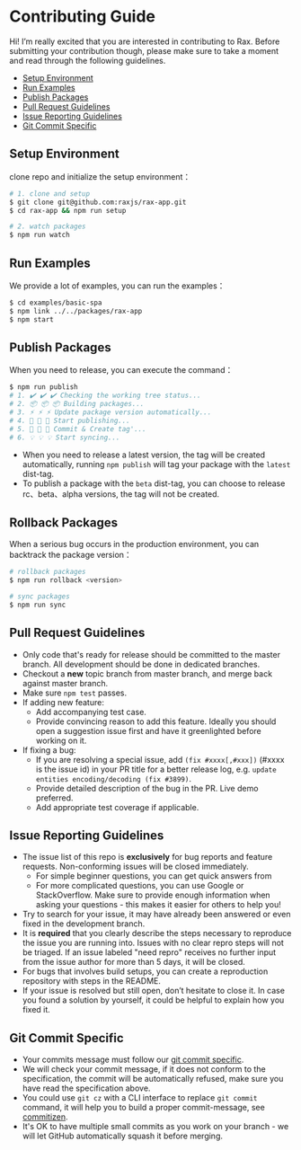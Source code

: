 # Contributing Guide

Hi! I’m really excited that you are interested in contributing to Rax. Before submitting your contribution though, please make sure to take a moment and read through the following guidelines.

- [Setup Environment](#setup-environment)
- [Run Examples](#run-examples)
- [Publish Packages](publish-packages)
- [Pull Request Guidelines](#pull-request-guidelines)
- [Issue Reporting Guidelines](#issue-reporting-guidelines)
- [Git Commit Specific](#git-commit-specific)

## Setup Environment

clone repo and initialize the setup environment：

```bash
# 1. clone and setup
$ git clone git@github.com:raxjs/rax-app.git
$ cd rax-app && npm run setup

# 2. watch packages
$ npm run watch
```

## Run Examples

We provide a lot of examples, you can run the examples：

```bash
$ cd examples/basic-spa
$ npm link ../../packages/rax-app
$ npm start
```

## Publish Packages

When you need to release, you can execute the command：

```bash
$ npm run publish
# 1. ✔️ ✔️ ✔️ Checking the working tree status...
# 2. 📦 📦 📦 Building packages...
# 3. ⚡ ⚡ ⚡ Update package version automatically...
# 4. 🚀 🚀 🚀 Start publishing...
# 5. 🔖 🔖 🔖 Commit & Create tag'...
# 6. 💡 💡 💡 Start syncing...
```

* When you need to release a latest version, the tag will be created automatically, running `npm publish` will tag your package with the `latest` dist-tag.
* To publish a package with the `beta` dist-tag, you can choose to release rc、beta、alpha versions, the tag will not be created.

## Rollback Packages

When a serious bug occurs in the production environment, you can backtrack the package version：

```bash
# rollback packages
$ npm run rollback <version>

# sync packages
$ npm run sync
```


## Pull Request Guidelines

- Only code that's ready for release should be committed to the master branch. All development should be done in dedicated branches.
- Checkout a **new** topic branch from master branch, and merge back against master branch.
- Make sure `npm test` passes.
- If adding new feature:
  - Add accompanying test case.
  - Provide convincing reason to add this feature. Ideally you should open a suggestion issue first and have it greenlighted before working on it.
- If fixing a bug:
  - If you are resolving a special issue, add `(fix #xxxx[,#xxx])` (#xxxx is the issue id) in your PR title for a better release log, e.g. `update entities encoding/decoding (fix #3899)`.
  - Provide detailed description of the bug in the PR. Live demo preferred.
  - Add appropriate test coverage if applicable.

## Issue Reporting Guidelines

- The issue list of this repo is **exclusively** for bug reports and feature requests. Non-conforming issues will be closed immediately.
  - For simple beginner questions, you can get quick answers from
  - For more complicated questions, you can use Google or StackOverflow. Make sure to provide enough information when asking your questions - this makes it easier for others to help you!
- Try to search for your issue, it may have already been answered or even fixed in the development branch.
- It is **required** that you clearly describe the steps necessary to reproduce the issue you are running into. Issues with no clear repro steps will not be triaged. If an issue labeled "need repro" receives no further input from the issue author for more than 5 days, it will be closed.
- For bugs that involves build setups, you can create a reproduction repository with steps in the README.
- If your issue is resolved but still open, don’t hesitate to close it. In case you found a solution by yourself, it could be helpful to explain how you fixed it.

## Git Commit Specific

- Your commits message must follow our [git commit specific](./GIT_COMMIT_SPECIFIC.md).
- We will check your commit message, if it does not conform to the specification, the commit will be automatically refused, make sure you have read the specification above.
- You could use `git cz` with a CLI interface to replace `git commit` command, it will help you to build a proper commit-message, see [commitizen](https://github.com/commitizen/cz-cli).
- It's OK to have multiple small commits as you work on your branch - we will let GitHub automatically squash it before merging.
